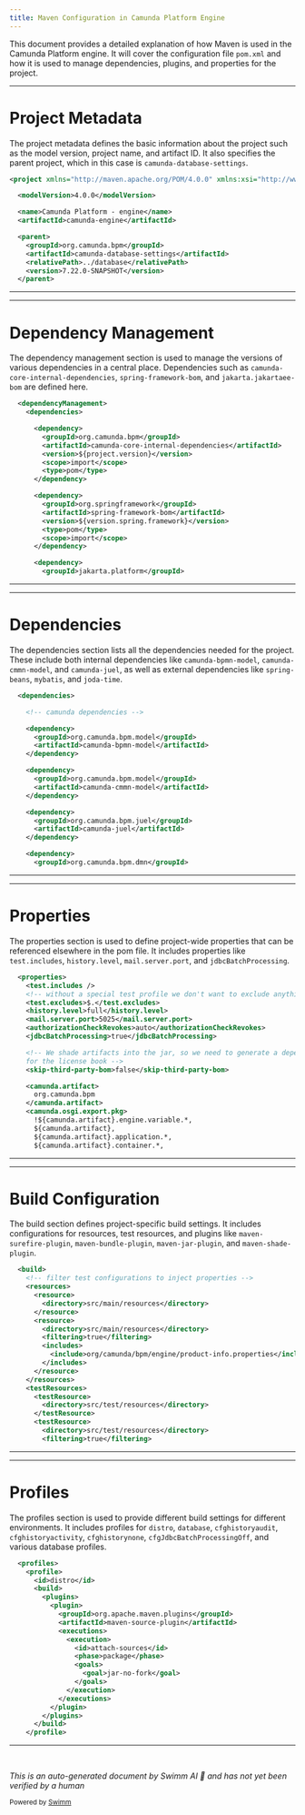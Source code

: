 ```yaml
---
title: Maven Configuration in Camunda Platform Engine
---
```

This document provides a detailed explanation of how Maven is used in the Camunda Platform engine. It will cover the configuration file `pom.xml` and how it is used to manage dependencies, plugins, and properties for the project.

<SwmSnippet path="/engine/pom.xml" line="1">

---

# Project Metadata

The project metadata defines the basic information about the project such as the model version, project name, and artifact ID. It also specifies the parent project, which in this case is `camunda-database-settings`.

```xml
<project xmlns="http://maven.apache.org/POM/4.0.0" xmlns:xsi="http://www.w3.org/2001/XMLSchema-instance" xsi:schemaLocation="http://maven.apache.org/POM/4.0.0 http://maven.apache.org/xsd/maven-4.0.0.xsd">

  <modelVersion>4.0.0</modelVersion>

  <name>Camunda Platform - engine</name>
  <artifactId>camunda-engine</artifactId>

  <parent>
    <groupId>org.camunda.bpm</groupId>
    <artifactId>camunda-database-settings</artifactId>
    <relativePath>../database</relativePath>
    <version>7.22.0-SNAPSHOT</version>
  </parent>
```

---

</SwmSnippet>

<SwmSnippet path="/engine/pom.xml" line="15">

---

# Dependency Management

The dependency management section is used to manage the versions of various dependencies in a central place. Dependencies such as `camunda-core-internal-dependencies`, `spring-framework-bom`, and `jakarta.jakartaee-bom` are defined here.

```xml
  <dependencyManagement>
    <dependencies>

      <dependency>
        <groupId>org.camunda.bpm</groupId>
        <artifactId>camunda-core-internal-dependencies</artifactId>
        <version>${project.version}</version>
        <scope>import</scope>
        <type>pom</type>
      </dependency>

      <dependency>
        <groupId>org.springframework</groupId>
        <artifactId>spring-framework-bom</artifactId>
        <version>${version.spring.framework}</version>
        <type>pom</type>
        <scope>import</scope>
      </dependency>

      <dependency>
        <groupId>jakarta.platform</groupId>
```

---

</SwmSnippet>

<SwmSnippet path="/engine/pom.xml" line="45">

---

# Dependencies

The dependencies section lists all the dependencies needed for the project. These include both internal dependencies like `camunda-bpmn-model`, `camunda-cmmn-model`, and `camunda-juel`, as well as external dependencies like `spring-beans`, `mybatis`, and `joda-time`.

```xml
  <dependencies>

    <!-- camunda dependencies -->

    <dependency>
      <groupId>org.camunda.bpm.model</groupId>
      <artifactId>camunda-bpmn-model</artifactId>
    </dependency>

    <dependency>
      <groupId>org.camunda.bpm.model</groupId>
      <artifactId>camunda-cmmn-model</artifactId>
    </dependency>

    <dependency>
      <groupId>org.camunda.bpm.juel</groupId>
      <artifactId>camunda-juel</artifactId>
    </dependency>

    <dependency>
      <groupId>org.camunda.bpm.dmn</groupId>
```

---

</SwmSnippet>

<SwmSnippet path="/engine/pom.xml" line="348">

---

# Properties

The properties section is used to define project-wide properties that can be referenced elsewhere in the pom file. It includes properties like `test.includes`, `history.level`, `mail.server.port`, and `jdbcBatchProcessing`.

```xml
  <properties>
    <test.includes />
    <!-- without a special test profile we don't want to exclude anything, this expressions should never match -->
    <test.excludes>$.</test.excludes>
    <history.level>full</history.level>
    <mail.server.port>5025</mail.server.port>
    <authorizationCheckRevokes>auto</authorizationCheckRevokes>
    <jdbcBatchProcessing>true</jdbcBatchProcessing>

    <!-- We shade artifacts into the jar, so we need to generate a dependency BOM
    for the license book -->
    <skip-third-party-bom>false</skip-third-party-bom>

    <camunda.artifact>
      org.camunda.bpm
    </camunda.artifact>
    <camunda.osgi.export.pkg>
      !${camunda.artifact}.engine.variable.*,
      ${camunda.artifact},
      ${camunda.artifact}.application.*,
      ${camunda.artifact}.container.*,
```

---

</SwmSnippet>

<SwmSnippet path="/engine/pom.xml" line="392">

---

# Build Configuration

The build section defines project-specific build settings. It includes configurations for resources, test resources, and plugins like `maven-surefire-plugin`, `maven-bundle-plugin`, `maven-jar-plugin`, and `maven-shade-plugin`.

```xml
  <build>
    <!-- filter test configurations to inject properties -->
    <resources>
      <resource>
        <directory>src/main/resources</directory>
      </resource>
      <resource>
        <directory>src/main/resources</directory>
        <filtering>true</filtering>
        <includes>
          <include>org/camunda/bpm/engine/product-info.properties</include>
        </includes>
      </resource>
    </resources>
    <testResources>
      <testResource>
        <directory>src/test/resources</directory>
      </testResource>
      <testResource>
        <directory>src/test/resources</directory>
        <filtering>true</filtering>
```

---

</SwmSnippet>

<SwmSnippet path="/engine/pom.xml" line="576">

---

# Profiles

The profiles section is used to provide different build settings for different environments. It includes profiles for `distro`, `database`, `cfghistoryaudit`, `cfghistoryactivity`, `cfghistorynone`, `cfgJdbcBatchProcessingOff`, and various database profiles.

```xml
  <profiles>
    <profile>
      <id>distro</id>
      <build>
        <plugins>
          <plugin>
            <groupId>org.apache.maven.plugins</groupId>
            <artifactId>maven-source-plugin</artifactId>
            <executions>
              <execution>
                <id>attach-sources</id>
                <phase>package</phase>
                <goals>
                  <goal>jar-no-fork</goal>
                </goals>
              </execution>
            </executions>
          </plugin>
        </plugins>
      </build>
    </profile>
```

---

</SwmSnippet>

&nbsp;

*This is an auto-generated document by Swimm AI 🌊 and has not yet been verified by a human*

<SwmMeta version="3.0.0" repo-id="Z2l0aHViJTNBJTNBQ2l0aS1jYW11bmRhJTNBJTNBZ2lsYWRuYXZvdA==" repo-name="Citi-camunda" doc-type="build-tool"><sup>Powered by [Swimm](/)</sup></SwmMeta>
